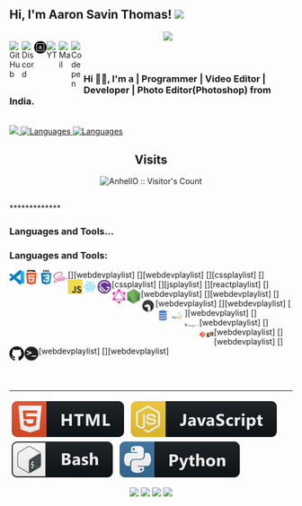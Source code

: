 <h2>Hi, I'm Aaron Savin Thomas! <img src="https://media.giphy.com/media/12oufCB0MyZ1Go/giphy.gif" width="50"></h2>
<img align='right' src="https://media.giphy.com/media/LmNwrBhejkK9EFP504/source.gif" width="230">
<br/>
<a href="https://github.com/Aaron03011">
  <img align="left" alt="GitHub" width="22px" src="https://cdn.jsdelivr.net/npm/simple-icons@3.5.0/icons/github.svg" />
</a>
<a href="https://discord.bio/p/aaronbiodiscord">
  <img align="left" alt="Discord" width="22px" src="https://cdn.jsdelivr.net/npm/simple-icons@3.5.0/icons/discord.svg" />
</a>
<a href="https://aaron0301.netlify.app/">
  <img align="left" alt="Website" width="22px" src="circle-cropped.svg" />
</a>
<a href="https://www.youtube.com/channel/UCI3xcS0XceKXKz6WJFWk6Vg">
  <img align="left" alt="YT" width="22px" src="https://cdn.jsdelivr.net/npm/simple-icons@3.5.0/icons/youtube.svg" />
</a>
<a href="mailto:aaronsavagekid@gmail.com?body=message">
  <img align="left" alt="Mail" width="22px" src="https://cdn.jsdelivr.net/npm/simple-icons@3.5.0/icons/gmail.svg" />
</a>
<a href="https://codepen.io/aaron03011">
  <img align="left" alt="Codepen" width="22px" src="https://cdn.jsdelivr.net/npm/simple-icons@3.5.0/icons/codepen.svg" />
</a>

<br/>
<br/>


### Hi 🙋‍♂️, I'm a | Programmer | Video Editor | Developer | Photo Editor(Photoshop) from India.
<br/>

<a href="https://github.com/Aaronstcodes">
  <img src="https://github-readme-stats.vercel.app/api?username=Aaronstcodes&show_icons=true&theme=radical" alt"Most use languages"/>
</a>
<a href="https://github.com/Aaronstcodes">
  <img src="https://github-readme-stats.vercel.app/api/top-langs/?username=Aaronstcodes&langs_count=98" alt="Languages" />
</a>
<a href="https://github.com/Aaron03011">
  <img src="https://badges.pufler.dev/years/Aaronstcodes" alt="Languages" />
</a>

<br />


<h2 align="center">Visits</h2>

<p align="center"><img src="https://profile-counter.glitch.me/Aaron03011/count.svg" alt="AnhellO :: Visitor's Count" /></p>

<br>
*************

<br />

### Languages and Tools...
<p align="center">
  
### Languages and Tools:

[<img align="left" alt="Visual Studio Code" width="26px" src="https://raw.githubusercontent.com/github/explore/80688e429a7d4ef2fca1e82350fe8e3517d3494d/topics/visual-studio-code/visual-studio-code.png" />][webdevplaylist]
[<img align="left" alt="HTML5" width="26px" src="https://raw.githubusercontent.com/github/explore/80688e429a7d4ef2fca1e82350fe8e3517d3494d/topics/html/html.png" />][webdevplaylist]
[<img align="left" alt="CSS3" width="26px" src="https://raw.githubusercontent.com/github/explore/80688e429a7d4ef2fca1e82350fe8e3517d3494d/topics/css/css.png" />][cssplaylist]
[<img align="left" alt="Sass" width="26px" src="https://raw.githubusercontent.com/github/explore/80688e429a7d4ef2fca1e82350fe8e3517d3494d/topics/sass/sass.png" />][cssplaylist]
[<img align="left" alt="JavaScript" width="26px" src="https://raw.githubusercontent.com/github/explore/80688e429a7d4ef2fca1e82350fe8e3517d3494d/topics/javascript/javascript.png" />][jsplaylist]
[<img align="left" alt="React" width="26px" src="https://raw.githubusercontent.com/github/explore/80688e429a7d4ef2fca1e82350fe8e3517d3494d/topics/react/react.png" />][reactplaylist]
[<img align="left" alt="Gatsby" width="26px" src="https://raw.githubusercontent.com/github/explore/e94815998e4e0713912fed477a1f346ec04c3da2/topics/gatsby/gatsby.png" />][webdevplaylist]
[<img align="left" alt="GraphQL" width="26px" src="https://raw.githubusercontent.com/github/explore/80688e429a7d4ef2fca1e82350fe8e3517d3494d/topics/graphql/graphql.png" />][webdevplaylist]
[<img align="left" alt="Node.js" width="26px" src="https://raw.githubusercontent.com/github/explore/80688e429a7d4ef2fca1e82350fe8e3517d3494d/topics/nodejs/nodejs.png" />][webdevplaylist]
[<img align="left" alt="Deno" width="26px" src="https://raw.githubusercontent.com/github/explore/361e2821e2dea67711cde99c9c40ed357061cf27/topics/deno/deno.png" />][webdevplaylist]
[<img align="left" alt="SQL" width="26px" src="https://raw.githubusercontent.com/github/explore/80688e429a7d4ef2fca1e82350fe8e3517d3494d/topics/sql/sql.png" />][webdevplaylist]
[<img align="left" alt="MySQL" width="26px" src="https://raw.githubusercontent.com/github/explore/80688e429a7d4ef2fca1e82350fe8e3517d3494d/topics/mysql/mysql.png" />][webdevplaylist]
[<img align="left" alt="MongoDB" width="26px" src="https://raw.githubusercontent.com/github/explore/80688e429a7d4ef2fca1e82350fe8e3517d3494d/topics/mongodb/mongodb.png" />][webdevplaylist]
[<img align="left" alt="Git" width="26px" src="https://raw.githubusercontent.com/github/explore/80688e429a7d4ef2fca1e82350fe8e3517d3494d/topics/git/git.png" />][webdevplaylist]
[<img align="left" alt="GitHub" width="26px" src="https://raw.githubusercontent.com/github/explore/78df643247d429f6cc873026c0622819ad797942/topics/github/github.png" />][webdevplaylist]
[<img align="left" alt="Terminal" width="26px" src="https://raw.githubusercontent.com/github/explore/80688e429a7d4ef2fca1e82350fe8e3517d3494d/topics/terminal/terminal.png" />][webdevplaylist]

<br />
<br />

---

 <img src="https://raw.githubusercontent.com/8bithemant/8bithemant/master/svg/dev/languages/html.svg" alt="Twitter" style="vertical-align:top; margin:4px">  <img src="https://raw.githubusercontent.com/8bithemant/8bithemant/master/svg/dev/languages/js.svg" alt="Twitter" style="vertical-align:top; margin:4px">  <img src="https://raw.githubusercontent.com/8bithemant/8bithemant/master/svg/dev/tools/bash.svg" alt="Twitter" style="vertical-align:top; margin:4px">
  <img src="https://raw.githubusercontent.com/8bithemant/8bithemant/master/svg/dev/languages/python.svg" alt="Twitter" style="vertical-align:top; margin:4px"> 
  <img src="https://raw.githubusercontent.com/8bithemant/8bithemant/master/svg/dev/languages/shell.svg" alt="" style="vertical-align:top; margin:4px"> 
 </p>
 <p align="center">
 <code><a href="https://www.python.org/" target="_blank"><img height="50" src="https://www.vectorlogo.zone/logos/python/python-ar21.svg"></a></code>
<code><a href="https://www.linux.org/" target="_blank"><img height="50" src="https://www.vectorlogo.zone/logos/linux/linux-ar21.svg"></a></code>
<code><a href="https://reactjs.org/" target="_blank"><img height="50" src="https://www.vectorlogo.zone/logos/reactjs/reactjs-ar21.svg"></a></code>
<code><a href="https://www.docker.com/" target="_blank"><img height="50" src="https://www.vectorlogo.zone/logos/docker/docker-official.svg"></a></code>
<br/><br/>
</p>

